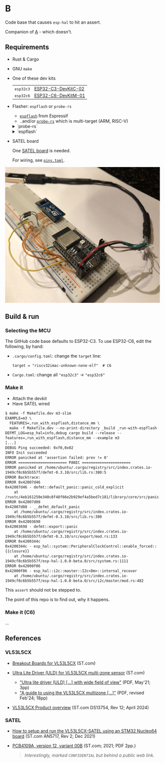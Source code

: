 # B

Code base that causes `esp-hal` to hit an assert.

Companion of [A](https://github.com/lure23/A) - which doesn't.


## Requirements

- Rust & Cargo
- GNU `make`
- One of these dev kits

	|||
	|---|---|
	|`esp32c3`|[ESP32-C3-DevKitC-02](https://docs.espressif.com/projects/esp-idf/en/stable/esp32c3/hw-reference/esp32c3/user-guide-devkitc-02.html)|
	|`esp32c6`|[ESP32-C6-DevKitM-01](https://docs.espressif.com/projects/esp-dev-kits/en/latest/esp32c6/esp32-c6-devkitm-1/user_guide.html)|

- Flasher: `espflash` or `probe-rs`

	- [`espflash`](https://github.com/esp-rs/espflash) from Espressif
	- ..and/or [`probe-rs`](https://github.com/probe-rs/probe-rs) which is multi-target (ARM, RISC-V)

	<details><summary>`probe-rs`</summary>

	```
	$ probe-rs list
	The following debug probes were found:
	[0]: ESP JTAG -- 303a:1001:54:32:04:07:15:10 (EspJtag)
	```
	</details>

	<details><summary>`espflash`</summary>

	```
	$ espflash board-info
	[2025-03-11T16:22:04Z INFO ] Serial port: '/dev/ttyUSB0'
	[2025-03-11T16:22:04Z INFO ] Connecting...
	[2025-03-11T16:22:04Z INFO ] Using flash stub
	Chip type:         esp32c6 (revision v0.0)
	Crystal frequency: 40 MHz
	Flash size:        4MB
	Features:          WiFi 6, BT 5
	MAC address:       54:32:04:07:15:10
	```
	</details>
	
- SATEL board

	One [SATEL board](https://www.st.com/en/evaluation-tools/vl53l5cx-satel.html) is needed. 

	For wiring, see [`pins.toml`](./pins.toml).

![](.images/c3-board.jpg)


## Build & run

### Selecting the MCU

The GitHub code base defaults to ESP32-C3. To use ESP32-C6, edit the following, by hand:

- `.cargo/config.toml`: change the `target` line:

	```
	target = "riscv32imac-unknown-none-elf"  # C6
	```

- `Cargo.toml`: change all `"esp32c3"` -> `"esp32c6"`


### Make it

- Attach the devkit
- Have SATEL wired

```
$ make -f Makefile.dev m3-slim
EXAMPLE=m3 \
  FEATURES=,run_with_espflash,distance_mm \
  make -f Makefile.dev --no-print-directory _build _run-with-espflash
DEFMT_LOG=esp_hal=info,debug cargo build --release --features=,run_with_espflash,distance_mm --example m3
[...]
DEBUG Ping succeeded: 0xf0,0x02
INFO Init succeeded
ERROR panicked at 'assertion failed: prev != 0'
ERROR ====================== PANIC ======================
ERROR panicked at /home/ubuntu/.cargo/registry/src/index.crates.io-1949cf8c6b5b557f/defmt-0.3.10/src/lib.rs:380:5
ERROR Backtrace:
ERROR 0x42007d46
0x42007d46 - defmt::default_panic::panic_cold_explicit
    at /rustc/4eb161250e340c8f48f66e2b929ef4a5bed7c181/library/core/src/panic.rs:88
ERROR 0x42007d08
0x42007d08 - __defmt_default_panic
    at /home/ubuntu/.cargo/registry/src/index.crates.io-1949cf8c6b5b557f/defmt-0.3.10/src/lib.rs:380
ERROR 0x42003698
0x42003698 - defmt::export::panic
    at /home/ubuntu/.cargo/registry/src/index.crates.io-1949cf8c6b5b557f/defmt-0.3.10/src/export/mod.rs:133
ERROR 0x4200344c
0x4200344c - esp_hal::system::PeripheralClockControl::enable_forced::{{closure}}
    at /home/ubuntu/.cargo/registry/src/index.crates.io-1949cf8c6b5b557f/esp-hal-1.0.0-beta.0/src/system.rs:1111
ERROR 0x42000f06
0x42000f06 - esp_hal::i2c::master::I2c<Dm>::internal_recover
    at /home/ubuntu/.cargo/registry/src/index.crates.io-1949cf8c6b5b557f/esp-hal-1.0.0-beta.0/src/i2c/master/mod.rs:482
```

This `assert` should not be stepped to. 

The point of this repo is to find out, why it happens.

### Make it (C6)

...


## References

### VL53L5CX

- [Breakout Boards for VL53L5CX](https://www.st.com/en/evaluation-tools/vl53l5cx-satel.html) (ST.com)
- [Ultra Lite Driver (ULD) for VL53L5CX multi-zone sensor](https://www.st.com/en/embedded-software/stsw-img023.html) (ST.com)

	- ["Ultra lite driver (ULD) [...] with wide field of view"](https://www.st.com/resource/en/data_brief/stsw-img023.pdf) (PDF, May'21; 3pp)
	- ["A guide to using the VL53L5CX multizone [...]"](https://www.st.com/resource/en/user_manual/um2884-a-guide-to-using-the-vl53l5cx-multizone-timeofflight-ranging-sensor-with-a-wide-field-of-view-ultra-lite-driver-uld-stmicroelectronics.pdf) (PDF, revised Feb'24; 18pp)

- [VL53L5CX Product overview](https://www.st.com/resource/en/datasheet/vl53l5cx.pdf) (ST.com DS13754, Rev 12; April 2024)

### SATEL

- [How to setup and run the VL53L5CX-SATEL using an STM32 Nucleo64 board]() (ST.com AN5717, Rev 2; Dec 2021)
- [PCB4109A, version 12, variant 00B](https://www.st.com/resource/en/schematic_pack/pcb4109a-00b-sch012.pdf) (ST.com; 2021; PDF 2pp.)

	>*Interestingly, marked `CONFIDENTIAL` but behind a public web link.*
